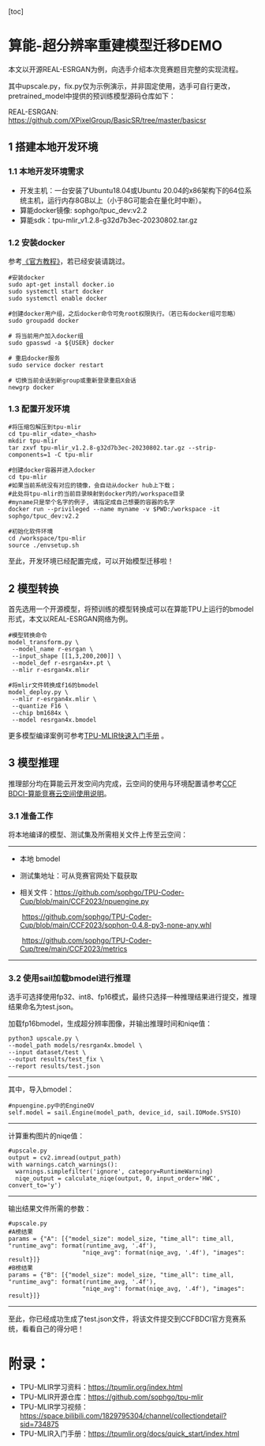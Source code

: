 [toc]

# 算能-超分辨率重建模型迁移DEMO

本文以开源REAL-ESRGAN为例，向选手介绍本次竞赛题目完整的实现流程。

其中upscale.py，fix.py仅为示例演示，并非固定使用，选手可自行更改，pretrained_model中提供的预训练模型源码仓库如下：

REAL-ESRGAN: https://github.com/XPixelGroup/BasicSR/tree/master/basicsr

## 1 搭建本地开发环境

### 1.1 本地开发环境需求

- 开发主机：一台安装了Ubuntu18.04或Ubuntu 20.04的x86架构下的64位系统主机，运行内存8GB以上（小于8G可能会在量化时中断）。
- 算能docker镜像: sophgo/tpuc_dev:v2.2
- 算能sdk：tpu-mlir_v1.2.8-g32d7b3ec-20230802.tar.gz

### 1.2 安装docker

参考[《官方教程》](https://docs.docker.com/get-docker/)，若已经安装请跳过。

```
#安装docker
sudo apt-get install docker.io
sudo systemctl start docker
sudo systemctl enable docker
 
#创建docker用户组，之后docker命令可免root权限执行。（若已有docker组可忽略）
sudo groupadd docker 

# 将当前用户加入docker组 
sudo gpasswd -a ${USER} docker 

# 重启docker服务 
sudo service docker restart 

# 切换当前会话到新group或重新登录重启X会话 
newgrp docker 
```

### 1.3 配置开发环境

```
#将压缩包解压到tpu-mlir
cd tpu-mlir_<date>_<hash>
mkdir tpu-mlir
tar zxvf tpu-mlir_v1.2.8-g32d7b3ec-20230802.tar.gz --strip-components=1 -C tpu-mlir

#创建docker容器并进入docker
cd tpu-mlir
#如果当前系统没有对应的镜像，会自动从docker hub上下载；
#此处将tpu-mlir的当前目录映射到docker内的/workspace目录
#myname只是举个名字的例子, 请指定成自己想要的容器的名字
docker run --privileged --name myname -v $PWD:/workspace -it sophgo/tpuc_dev:v2.2

#初始化软件环境
cd /workspace/tpu-mlir
source ./envsetup.sh
```

至此，开发环境已经配置完成，可以开始模型迁移啦！


## 2 模型转换

首先选用一个开源模型，将预训练的模型转换成可以在算能TPU上运行的bmodel形式，本文以REAL-ESRGAN网络为例。

```
#模型转换命令
model_transform.py \
 --model_name r-esrgan \
 --input_shape [[1,3,200,200]] \
 --model_def r-esrgan4x+.pt \
 --mlir r-esrgan4x.mlir

#将mlir文件转换成f16的bmodel
model_deploy.py \
 --mlir r-esrgan4x.mlir \
 --quantize F16 \
 --chip bm1684x \
 --model resrgan4x.bmodel
```
更多模型编译案例可参考[TPU-MLIR快速入门手册](https://doc.sophgo.com/sdk-docs/v23.07.01/docs_latest_release/docs/tpu-mlir/quick_start/html/index.html) 。

## 3 模型推理

推理部分均在算能云开发空间内完成，云空间的使用与环境配置请参考[CCF BDCI-算能竞赛云空间使用说明](https://s3.cn-north-1.amazonaws.com.cn/files.datafountain.cn/uploads/images/competitions/666/SOPHNET%20%E4%BA%91%E5%BC%80%E5%8F%91%E7%A9%BA%E9%97%B4%E7%94%A8%E6%88%B7%E6%89%8B%E5%86%8C-283575.pdf)。

### 3.1 准备工作

将本地编译的模型、测试集及所需相关文件上传至云空间：

------

- 本地 bmodel

- 测试集地址：可从竞赛官网处下载获取 

- 相关文件：https://github.com/sophgo/TPU-Coder-Cup/blob/main/CCF2023/npuengine.py 

  ​      https://github.com/sophgo/TPU-Coder-Cup/blob/main/CCF2023/sophon-0.4.8-py3-none-any.whl
  
  ​       https://github.com/sophgo/TPU-Coder-Cup/tree/main/CCF2023/metrics

------


### 3.2 使用sail加载bmodel进行推理

选手可选择使用fp32、int8、fp16模式，最终只选择一种推理结果进行提交，推理结果命名为test.json。

加载fp16bmodel，生成超分辨率图像，并输出推理时间和niqe值：

```
python3 upscale.py \
--model_path models/resrgan4x.bmodel \
--input dataset/test \
--output results/test_fix \
--report results/test.json
```
------

其中，导入bmodel：

```
#npuengine.py中的EngineOV
self.model = sail.Engine(model_path, device_id, sail.IOMode.SYSIO)
```

------

计算重构图片的niqe值：

```
#upscale.py
output = cv2.imread(output_path)
with warnings.catch_warnings():
  warnings.simplefilter('ignore', category=RuntimeWarning)
  niqe_output = calculate_niqe(output, 0, input_order='HWC', convert_to='y')
```

------
输出结果文件所需的参数：

```
#upscale.py
#A榜结果
params = {"A": [{"model_size": model_size, "time_all": time_all, "runtime_avg": format(runtime_avg, '.4f'),
                     "niqe_avg": format(niqe_avg, '.4f'), "images": result}]}
#B榜结果
params = {"B": [{"model_size": model_size, "time_all": time_all, "runtime_avg": format(runtime_avg, '.4f'),
                     "niqe_avg": format(niqe_avg, '.4f'), "images": result}]}
```
------
至此，你已经成功生成了test.json文件，将该文件提交到CCFBDCI官方竞赛系统，看看自己的得分吧！


# 附录：

- TPU-MLIR学习资料：https://tpumlir.org/index.html
- TPU-MLIR开源仓库：https://github.com/sophgo/tpu-mlir
- TPU-MLIR学习视频：https://space.bilibili.com/1829795304/channel/collectiondetail?sid=734875
- TPU-MLIR入门手册：https://tpumlir.org/docs/quick_start/index.html
